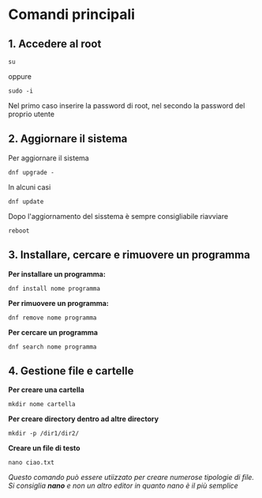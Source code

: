 # Comandi principali

## 1. Accedere al root

>
	su

oppure

>
	sudo -i

Nel primo caso inserire la password di root, nel secondo la password del proprio utente

## 2. Aggiornare il sistema

Per aggiornare il sistema

>
	dnf upgrade -

In alcuni casi

>
	dnf update

Dopo l'aggiornamento del sisstema è sempre consigliabile riavviare

>
	reboot

## 3. Installare, cercare e rimuovere un programma

**Per installare un programma:**

>
	dnf install nome programma

**Per rimuovere un programma:**

>
	dnf remove nome programma

**Per cercare un programma**

>
	dnf search nome programma

## 4. Gestione file e cartelle

**Per creare una cartella**

>
	mkdir nome cartella

**Per creare directory dentro ad altre directory**

>
	mkdir -p /dir1/dir2/

**Creare un file di testo**

>
	nano ciao.txt

*Questo comando può essere utiizzato per creare numerose tipologie di file. Si consiglia **nano** e non un altro editor in quanto nano è il più semplice*

